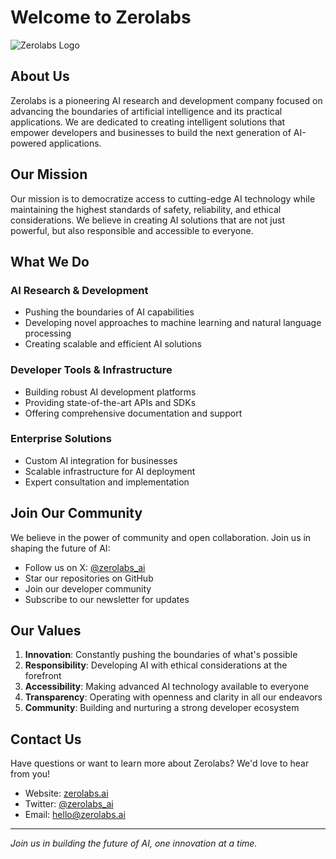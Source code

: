 # Welcome to Zerolabs 

![Zerolabs Logo](/Zerolabs-dark.png)

## About Us

Zerolabs is a pioneering AI research and development company focused on advancing the boundaries of artificial intelligence and its practical applications. We are dedicated to creating intelligent solutions that empower developers and businesses to build the next generation of AI-powered applications.

## Our Mission

Our mission is to democratize access to cutting-edge AI technology while maintaining the highest standards of safety, reliability, and ethical considerations. We believe in creating AI solutions that are not just powerful, but also responsible and accessible to everyone.

## What We Do

### AI Research & Development
- Pushing the boundaries of AI capabilities
- Developing novel approaches to machine learning and natural language processing
- Creating scalable and efficient AI solutions

### Developer Tools & Infrastructure
- Building robust AI development platforms
- Providing state-of-the-art APIs and SDKs
- Offering comprehensive documentation and support

### Enterprise Solutions
- Custom AI integration for businesses
- Scalable infrastructure for AI deployment
- Expert consultation and implementation

## Join Our Community

We believe in the power of community and open collaboration. Join us in shaping the future of AI:

- Follow us on X: [@zerolabs_ai](https://x.com/zerolabs_ai)
- Star our repositories on GitHub
- Join our developer community
- Subscribe to our newsletter for updates

## Our Values

1. **Innovation**: Constantly pushing the boundaries of what's possible
2. **Responsibility**: Developing AI with ethical considerations at the forefront
3. **Accessibility**: Making advanced AI technology available to everyone
4. **Transparency**: Operating with openness and clarity in all our endeavors
5. **Community**: Building and nurturing a strong developer ecosystem

## Contact Us

Have questions or want to learn more about Zerolabs? We'd love to hear from you!

- Website: [zerolabs.ai](https://zerolabs.ai)
- Twitter: [@zerolabs_ai](https://x.com/zerolabs_ai)
- Email: hello@zerolabs.ai

---

*Join us in building the future of AI, one innovation at a time.* 
